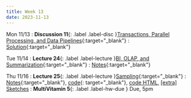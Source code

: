 ```yaml
---
title: Week 13
date: 2023-11-13
---
```


Mon 11/13
: **Discussion 11**{: .label .label-disc }[Transactions, Parallel Processing, and Data Pipelines](https://drive.google.com/file/d/1sQig4qz6FTWh1xGpAWUmq9WJoxsJWIrC/view?usp=drive_link){:target="\_blank"}
  : [Solution](https://drive.google.com/file/d/101OPeUBXJGSAJH0JHyLJprGPjKLmUg8G/view?usp=drive_link){:target="\_blank"}

Tue 11/14
: **Lecture 24**{: .label .label-lecture }[BI, OLAP, and Summarization](https://docs.google.com/presentation/d/1ecc0eZ6ad_MuCzjMJJsQORXMp_VYlF6OOzPofUtO_OE/edit?usp=sharing){:target="\_blank"}
  : [Notes](https://drive.google.com/file/d/1TEANlFZxkazGLZ2L_FUuKHiWpOT761SI/view?usp=drive_link){:target="\_blank"}
  
Thu 11/16
: **Lecture 25**{: .label .label-lecture }[Sampling](https://docs.google.com/presentation/d/1Czps6B8bNYW8eaYV2_xtpl9Ft8uGDXk4FpwkcN7YLLA/edit?usp=sharing){:target="\_blank"}
  : [Notes](https://drive.google.com/file/d/1LuoYhvI0_BKFDVjzq8R7-84Sxse7K5-C/view?usp=drive_link){:target="\_blank"},
  [code](https://data101.datahub.berkeley.edu/hub/user-redirect/git-pull?repo=https%3A%2F%2Fgithub.com%2Fcal-data-eng%2Ffa23-materials&urlpath=lab%2Ftree%2Ffa23-materials%2Flecture%2Flec25%2Flec25.ipynb&branch=main){: target="\_blank"}, 
  [code HTML](../../resources/assets/lectures/lec25/lec25.html), 
  [\[extra\] Sketches](../../resources/assets/lectures/lec25/lec25-sketches.html)
: **MultiVitamin 5**{: .label .label-hw-due } Due, 5pm
